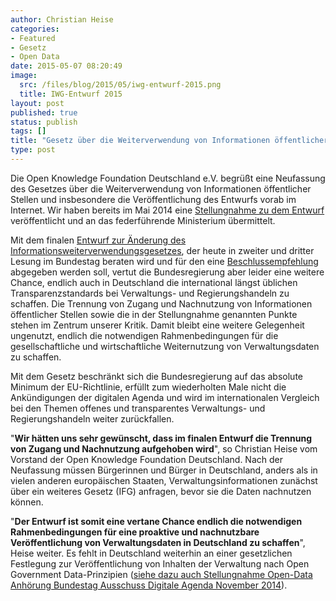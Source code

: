 ```yaml
---
author: Christian Heise
categories:
- Featured
- Gesetz
- Open Data
date: 2015-05-07 08:20:49
image:
  src: /files/blog/2015/05/iwg-entwurf-2015.png
  title: IWG-Entwurf 2015
layout: post
published: true
status: publish
tags: []
title: "Gesetz über die Weiterverwendung von Informationen öffentlicher Stellen (IWG): Eine weitere vertane Chance"
type: post
---
```

Die Open Knowledge Foundation Deutschland e.V. begrüßt eine Neufassung des Gesetzes über die Weiterverwendung von Informationen öffentlicher Stellen und insbesondere die Veröffentlichung des Entwurfs vorab im Internet. Wir haben bereits im Mai 2014 eine [Stellungnahme zu dem Entwurf](/blog/2014/07/gemeinsame-stellungnahme-zum-entwurf-eines-gesetzes-ueber-die-weiterverwendung-von-informationen-oeffentlicher-stellen-iwg/) veröffentlicht und an das federführende Ministerium übermittelt.

Mit dem finalen [Entwurf zur Änderung des Informationsweiterverwendungsgesetzes](http://dip21.bundestag.de/dip21/btd/18/046/1804614.pdf), der heute in zweiter und dritter Lesung im Bundestag beraten wird und für den eine [Beschlussempfehlung](http://dip21.bundestag.de/dip21/btd/18/048/1804844.pdf) abgegeben werden soll, vertut die Bundesregierung aber leider eine weitere Chance, endlich auch in Deutschland die international längst üblichen Transparenzstandards bei Verwaltungs- und Regierungshandeln zu schaffen. Die Trennung von Zugang und Nachnutzung von Informationen öffentlicher Stellen sowie die in der Stellungnahme genannten Punkte stehen im Zentrum unserer Kritik. Damit bleibt eine weitere Gelegenheit ungenutzt, endlich die notwendigen Rahmenbedingungen für die gesellschaftliche und wirtschaftliche Weiternutzung von Verwaltungsdaten zu schaffen.

Mit dem Gesetz beschränkt sich die Bundesregierung auf das absolute Minimum der EU-Richtlinie, erfüllt zum wiederholten Male nicht die Ankündigungen der digitalen Agenda und wird im internationalen Vergleich bei den Themen offenes und transparentes Verwaltungs- und Regierungshandeln weiter zurückfallen.

"**Wir hätten uns sehr gewünscht, dass im finalen Entwurf die Trennung von Zugang und Nachnutzung aufgehoben wird**", so Christian Heise vom Vorstand der Open Knowledge Foundation Deutschland. Nach der Neufassung müssen Bürgerinnen und Bürger in Deutschland, anders als in vielen anderen europäischen Staaten, Verwaltungsinformationen zunächst über ein weiteres Gesetz (IFG) anfragen, bevor sie die Daten nachnutzen können.

"**Der Entwurf ist somit eine vertane Chance endlich die notwendigen Rahmenbedingungen für eine proaktive und nachnutzbare Veröffentlichung von Verwaltungsdaten in Deutschland zu schaffen**", Heise weiter. Es fehlt in Deutschland weiterhin an einer gesetzlichen Festlegung zur Veröffentlichung von Inhalten der Verwaltung nach Open Government Data-Prinzipien ([siehe dazu auch Stellungnahme Open-Data Anhörung Bundestag Ausschuss Digitale Agenda November 2014](https://www.bundestag.de/blob/338564/789306eca3d6551de9c9060fd451e614/stellungnahme_heise-data.pdf)).
